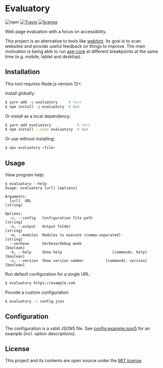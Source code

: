 # Evaluatory

![npm](https://img.shields.io/npm/v/evaluatory?style=flat-square)
[![Travis](https://img.shields.io/travis/com/darekkay/evaluatory?style=flat-square)](https://travis-ci.com/darekkay/evaluatory)
[![license](https://img.shields.io/badge/license-MIT-green?style=flat-square)](https://github.com/darekkay/evaluatory/blob/master/LICENSE)

Web page evaluation with a focus on accessibility.

This project is an alternative to tools like [webhint](https://webhint.io). Its goal is to scan websites and provide useful feedback on things to improve. The main motivation is being able to run [axe-core](https://github.com/dequelabs/axe-core) at different breakpoints at the same time (e.g. mobile, tablet and desktop).

## Installation

This tool requires Node.js version 12+.

Install globally:

```bash
$ yarn add -g evaluatory     # Yarn
$ npm install -g evaluatory  # Npm
```

Or install as a local dependency:

```bash
$ yarn add evaluatory            # Yarn
$ npm install --save evaluatory  # Npm
```

Or use without installing:

```bash
$ npx evaluatory <file>
```

## Usage

View program help:

```
$ evaluatory --help
Usage: evaluatory [url] [options]

Arguments:
  [url]  URL                                                       [string]

Options:
  -c, --config   Configuration file path                           [string]
  -o, --output   Output folder                                     [string]
  -m, --modules  Modules to execute (comma-separated)              [string]
  --verbose      Verbose/debug mode                               [boolean]
  -h, --help     Show help                       [commands: help] [boolean]
  -v, --version  Show version number          [commands: version] [boolean]
```

Run default configuration for a single URL:

```bash
$ evaluatory https://example.com
```

Provide a custom configuration:

```bash
$ evaluatory -c config.json
```

## Configuration

The configuration is a valid JSON5 file. See [config.example.json5](config.example.json5) for an example (incl. option descriptions).

## License

This project and its contents are open source under the [MIT license](LICENSE).
